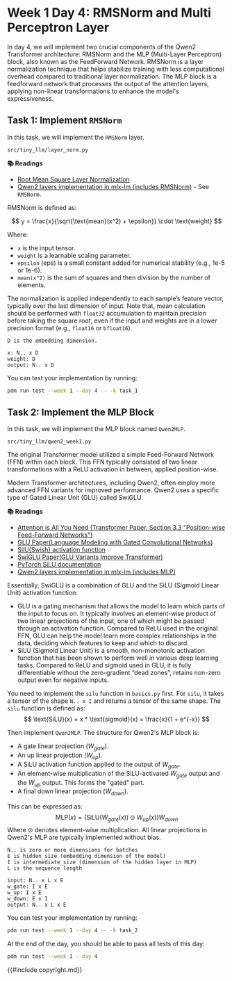 # Week 1 Day 4: RMSNorm and Multi Perceptron Layer

In day 4, we will implement two crucial components of the Qwen2 Transformer architecture: RMSNorm and the MLP (Multi-Layer Perceptron) block, also known as the FeedForward Network. RMSNorm is a layer normalization technique that helps stabilize training with less computational overhead compared to traditional layer normalization. The MLP block is a feedforward network that processes the output of the attention layers, applying non-linear transformations to enhance the model's expressiveness.


## Task 1: Implement `RMSNorm`

In this task, we will implement the `RMSNorm` layer.

```
src/tiny_llm/layer_norm.py
```

**📚 Readings**

* [Root Mean Square Layer Normalization](https://arxiv.org/abs/1910.07467)
* [Qwen2 layers implementation in mlx-lm (includes RMSNorm)]([https://github.com/ml-explore/mlx-lm/blob/main/mlx_lm/models/qwen2.py](https://github.com/ml-explore/mlx-lm/blob/bcb96db87f218453774f8808159012f15fc0dc7b/mlx_lm/models/qwen2.py)) - See `RMSNorm`.


RMSNorm is defined as:

$$
y = \frac{x}{\sqrt{\text{mean}(x^2) + \epsilon}} \cdot \text{weight}
$$

Where:
-   `x` is the input tensor.
-   `weight` is a learnable scaling parameter.
-   `epsilon` (eps) is a small constant added for numerical stability (e.g., 1e-5 or 1e-6).
-   `mean(x^2)` is the sum of squares and then division by the number of elements.

The normalization is applied independently to each sample’s feature vector, typically over the last dimension of input.
Note that, mean calculation should be performed with `float32` accumulation to maintain precision before taking the square root, even if the input and weights are in a lower precision format (e.g., `float16` or `bfloat16`).

```
D is the embedding dimension.

x: N.. x D
weight: D
output: N.. x D
```

You can test your implementation by running:

```bash
pdm run test --week 1 --day 4 -- -k task_1
```

## Task 2: Implement the MLP Block

In this task, we will implement the MLP block named `Qwen2MLP`.

```
src/tiny_llm/qwen2_week1.py
```

The original Transformer model utilized a simple Feed-Forward Network (FFN) within each block. This FFN typically consisted of two linear transformations with a ReLU activation in between, applied position-wise.

Modern Transformer architectures, including Qwen2, often employ more advanced FFN variants for improved performance. Qwen2 uses a specific type of Gated Linear Unit (GLU) called SwiGLU.

**📚 Readings**
* [Attention is All You Need (Transformer Paper, Section 3.3 "Position-wise Feed-Forward Networks")](https://arxiv.org/abs/1706.03762)
* [GLU Paper(Language Modeling with Gated Convolutional Networks)](https://arxiv.org/pdf/1612.08083)
* [SilU(Swish) activation function](https://arxiv.org/pdf/1710.05941)
* [SwiGLU Paper(GLU Variants Improve Transformer)](https://arxiv.org/abs/2002.05202v1)
* [PyTorch SiLU documentation](https://pytorch.org/docs/stable/generated/torch.nn.SiLU.html)
* [Qwen2 layers implementation in mlx-lm (includes MLP)](https://github.com/ml-explore/mlx-lm/blob/main/mlx_lm/models/qwen2.py)

Essentially, SwiGLU is a combination of GLU and the SiLU (Sigmoid Linear Unit) activation function:
-  GLU is a gating mechanism that allows the model to learn which parts of the input to focus on. It typically involves an element-wise product of two linear projections of the input, one of which might be passed through an activation function. Compared to ReLU used in the original FFN, GLU can help the model learn more complex relationships in the data, deciding which features to keep and which to discard.
-  SiLU (Sigmoid Linear Unit) is a smooth, non-monotonic activation function that has been shown to perform well in various deep learning tasks. Compared to ReLU and sigmoid used in GLU, it is fully differentiable without the zero-gradient “dead zones”, retains non-zero output even for negative inputs.

You need to implement the `silu` function in `basics.py` first. For `silu`, it takes a tensor of the shape `N.. x I` and returns a tensor of the same shape.
The `silu` function is defined as:
$$
\text{SiLU}(x) = x * \text{sigmoid}(x) = \frac{x}{1 + e^{-x}}
$$


Then implement `Qwen2MLP`. The structure for Qwen2's MLP block is:
*  A gate linear projection ($W_{gate}$).
*  An up linear projection ($W_{up}$).
*  A SiLU activation function applied to the output of $W_{gate}$.
*  An element-wise multiplication of the SiLU-activated $W_{gate}$ output and the $W_{up}$ output. This forms the "gated" part.
*  A final down linear projection ($W_{down}$).

This can be expressed as:
$$
\text{MLP}(x) = (\text{SiLU}(W_{gate}(x)) \odot W_{up}(x))W_{down}
$$
Where $\odot$ denotes element-wise multiplication. All linear projections in Qwen2's MLP are typically implemented without bias.

```
N.. is zero or more dimensions for batches
E is hidden_size (embedding dimension of the model)
I is intermediate_size (dimension of the hidden layer in MLP)
L is the sequence length

input: N.. x L x E
w_gate: I x E
w_up: I x E
w_down: E x I
output: N.. x L x E
```

You can test your implementation by running:

```bash
pdm run test --week 1 --day 4 -- -k task_2
```

At the end of the day, you should be able to pass all tests of this day:

```bash
pdm run test --week 1 --day 4
```


{{#include copyright.md}}
